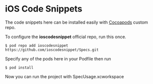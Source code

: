 iOS Code Snippets
=================

The code snippets here can be installed easily with [Cocoapods] custom repo.

To configure the **ioscodesnippet** official repo, run this once.

    $ pod repo add ioscodesnippet https://github.com/ioscodesnippet/Specs.git

Specify any of the pods here in your Podfile then run

    $ pod install

Now you can run the project with SpecUsage.xcworkspace

[Cocoapods]:https://github.com/CocoaPods/CocoaPods

